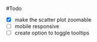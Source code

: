 #Todo
- [x] make the scatter plot zoomable
- [ ] mobile responsive
- [ ] create option to toggle tooltips
